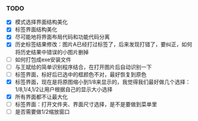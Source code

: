 ### TODO
   - [x] 模式选择界面结构美化
   - [x] 标签界面结构美化
   - [x] 尽可能地将界面布局代码和功能代码分离
   - [x] 历史标签结果修改：图片A已经打过标签了，后来发现打错了，要纠正，如何将历史结果中错误的小图片删掉
   - [ ] 如何打包成exe安装文件
   - [ ] 与王斌给的简单识别程序结合，在打开图片后自动识别一下
   - [ ] 标签界面，标好后已选中的框颜色不对，最好恢复到原色
   - [x] 标签界面，现在是将原图缩小到1/8来显示的，我觉得我们最好做几个选择：1/8,1/4,1/2让用户根据自己的显示大小选择
   - [x] 所有界面都不让最大化
   - [ ] 标签界面：打开文件夹、界面尺寸选择，是不是要做到菜单里
   - [ ] 是否需要做1/2缩放窗口
